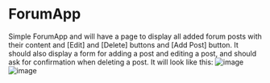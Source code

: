 # ForumApp
Simple ForumApp and will have a page to display all added forum posts with their content and [Edit] and [Delete] buttons and [Add Post] button. It should also display a form for adding a post and editing a post, and should ask for confirmation when deleting a post. It will look like this:
![image](https://user-images.githubusercontent.com/81187988/194536430-95fe0cd5-b61a-4638-91f4-a5419bab88f8.png)
![image](https://user-images.githubusercontent.com/81187988/194029174-3756b4a6-3f14-476c-88d8-6c775af63fb1.png)
